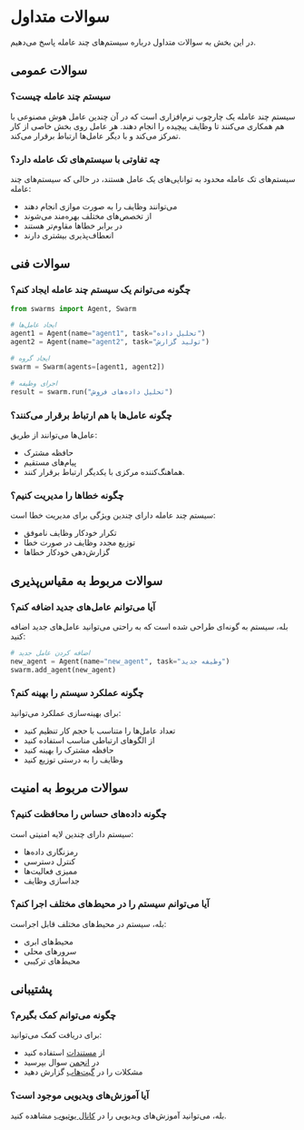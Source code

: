 # سوالات متداول

در این بخش به سوالات متداول درباره سیستم‌های چند عامله پاسخ می‌دهیم.

## سوالات عمومی

### سیستم چند عامله چیست؟
سیستم چند عامله یک چارچوب نرم‌افزاری است که در آن چندین عامل هوش مصنوعی با هم همکاری می‌کنند تا وظایف پیچیده را انجام دهند. هر عامل روی بخش خاصی از کار تمرکز می‌کند و با دیگر عامل‌ها ارتباط برقرار می‌کند.

### چه تفاوتی با سیستم‌های تک عامله دارد؟
سیستم‌های تک عامله محدود به توانایی‌های یک عامل هستند، در حالی که سیستم‌های چند عامله:
- می‌توانند وظایف را به صورت موازی انجام دهند
- از تخصص‌های مختلف بهره‌مند می‌شوند
- در برابر خطاها مقاوم‌تر هستند
- انعطاف‌پذیری بیشتری دارند

## سوالات فنی

### چگونه می‌توانم یک سیستم چند عامله ایجاد کنم؟
```python
from swarms import Agent, Swarm

# ایجاد عامل‌ها
agent1 = Agent(name="agent1", task="تحلیل داده")
agent2 = Agent(name="agent2", task="تولید گزارش")

# ایجاد گروه
swarm = Swarm(agents=[agent1, agent2])

# اجرای وظیفه
result = swarm.run("تحلیل داده‌های فروش")
```

### چگونه عامل‌ها با هم ارتباط برقرار می‌کنند؟
عامل‌ها می‌توانند از طریق:
- حافظه مشترک
- پیام‌های مستقیم
- هماهنگ‌کننده مرکزی
با یکدیگر ارتباط برقرار کنند.

### چگونه خطاها را مدیریت کنیم؟
سیستم چند عامله دارای چندین ویژگی برای مدیریت خطا است:
- تکرار خودکار وظایف ناموفق
- توزیع مجدد وظایف در صورت خطا
- گزارش‌دهی خودکار خطاها

## سوالات مربوط به مقیاس‌پذیری

### آیا می‌توانم عامل‌های جدید اضافه کنم؟
بله، سیستم به گونه‌ای طراحی شده است که به راحتی می‌توانید عامل‌های جدید اضافه کنید:
```python
# اضافه کردن عامل جدید
new_agent = Agent(name="new_agent", task="وظیفه جدید")
swarm.add_agent(new_agent)
```

### چگونه عملکرد سیستم را بهینه کنم؟
برای بهینه‌سازی عملکرد می‌توانید:
- تعداد عامل‌ها را متناسب با حجم کار تنظیم کنید
- از الگوهای ارتباطی مناسب استفاده کنید
- حافظه مشترک را بهینه کنید
- وظایف را به درستی توزیع کنید

## سوالات مربوط به امنیت

### چگونه داده‌های حساس را محافظت کنیم؟
سیستم دارای چندین لایه امنیتی است:
- رمزنگاری داده‌ها
- کنترل دسترسی
- ممیزی فعالیت‌ها
- جداسازی وظایف

### آیا می‌توانم سیستم را در محیط‌های مختلف اجرا کنم؟
بله، سیستم در محیط‌های مختلف قابل اجراست:
- محیط‌های ابری
- سرورهای محلی
- محیط‌های ترکیبی

## پشتیبانی

### چگونه می‌توانم کمک بگیرم؟
برای دریافت کمک می‌توانید:
- از [مستندات](https://swarms.readthedocs.io) استفاده کنید
- در [انجمن](https://github.com/swarms/discussions) سوال بپرسید
- مشکلات را در [گیت‌هاب](https://github.com/swarms/issues) گزارش دهید

### آیا آموزش‌های ویدیویی موجود است؟
بله، می‌توانید آموزش‌های ویدیویی را در [کانال یوتیوب](https://youtube.com/swarms) مشاهده کنید. 